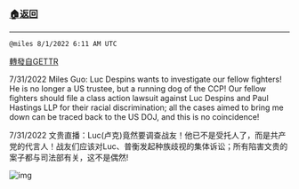###  [:house:返回](README.md)
---


`@miles 8/1/2022 6:11 AM UTC`

[轉發自GETTR](https://gettr.com/post/p1kludr5d2a)

7/31/2022 Miles Guo: Luc Despins wants to investigate our fellow fighters! He is no longer a US trustee, but a running dog of the CCP! Our fellow fighters should file a class action lawsuit against Luc Despins and Paul Hastings LLP for their racial discrimination; all the cases aimed to bring me down can be traced back to the US DOJ, and this is no coincidence!

7/31/2022 文贵直播：Luc(卢克)竟然要调查战友！他已不是受托人了，而是共产党的代言人！战友们应该对Luc、普衡发起种族歧视的集体诉讼；所有陷害文贵的案子都与司法部有关，这不是偶然!


![img](https://media.gettr.com/group11/getter/2022/08/01/06/3efc1a19-d498-bf66-6143-7dd004cb3aeb/out.jpg)

